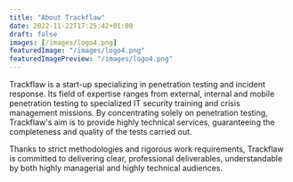 ```yaml
---
title: "About Trackflaw"
date: 2022-11-22T17:25:42+01:00
draft: false
images: [/images/logo4.png]
featuredImage: "/images/logo4.png"
featuredImagePreview: "/images/logo4.png"
---
```


Trackflaw is a start-up specializing in penetration testing and incident response. Its field of expertise ranges from external, internal and mobile penetration testing to specialized IT security training and crisis management missions. By concentrating solely on penetration testing, Trackflaw's aim is to provide highly technical services, guaranteeing the completeness and quality of the tests carried out.

Thanks to strict methodologies and rigorous work requirements, Trackflaw is committed to delivering clear, professional deliverables, understandable by both highly managerial and highly technical audiences.